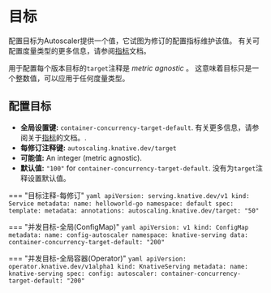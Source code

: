 # 目标

配置目标为Autoscaler提供一个值，它试图为修订的配置指标维护该值。
有关可配置度量类型的更多信息，请参阅[指标](autoscaling-metrics.md)文档。

用于配置每个版本目标的`target`注释是 _metric agnostic_ 。
这意味着目标只是一个整数值，可以应用于任何度量类型。

## 配置目标

* **全局设置键:** `container-concurrency-target-default`. 有关更多信息，请参阅关于[指标](autoscaling-metrics.md)的文档。.
* **每修订注释键:** `autoscaling.knative.dev/target`
* **可能值:** An integer (metric agnostic).
* **默认值:** `"100"` for `container-concurrency-target-default`. 没有为`target`注释设置默认值。


=== "目标注释-每修订"
    ```yaml
    apiVersion: serving.knative.dev/v1
    kind: Service
    metadata:
      name: helloworld-go
      namespace: default
    spec:
      template:
        metadata:
          annotations:
            autoscaling.knative.dev/target: "50"
    ```

=== "并发目标-全局(ConfigMap)"
    ```yaml
    apiVersion: v1
    kind: ConfigMap
    metadata:
     name: config-autoscaler
     namespace: knative-serving
    data:
     container-concurrency-target-default: "200"
    ```

=== "并发目标-全局容器(Operator)"
    ```yaml
    apiVersion: operator.knative.dev/v1alpha1
    kind: KnativeServing
    metadata:
      name: knative-serving
    spec:
      config:
        autoscaler:
          container-concurrency-target-default: "200"
    ```
